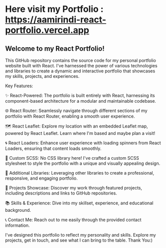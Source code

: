 # Here visit my Portfolio : https://aamirindi-react-portfolio.vercel.app

## Welcome to my React Portfolio!

This GitHub repository contains the source code for my personal portfolio website built with React. I've harnessed the power of various technologies and libraries to create a dynamic and interactive portfolio that showcases my skills, projects, and experiences.

Key Features:

✨ React-Powered: The portfolio is built entirely with React, harnessing its component-based architecture for a modular and maintainable codebase.

🌐 React Router: Seamlessly navigate through different sections of my portfolio with React Router, enabling a smooth user experience.

🗺️ React Leaflet: Explore my location with an embedded Leaflet map, powered by React Leaflet. Learn where I'm based and maybe plan a visit!

🌀 React Loaders: Enhance user experience with loading spinners from React Loaders, ensuring that content loads smoothly.

💅 Custom SCSS: No CSS library here! I've crafted a custom SCSS stylesheet to style the portfolio with a unique and visually appealing design.

🧰 Additional Libraries: Leveraging other libraries to create a professional, responsive, and engaging portfolio.

🌟 Projects Showcase: Discover my work through featured projects, including descriptions and links to GitHub repositories.

📚 Skills & Experience: Dive into my skillset, experience, and educational background.

📞 Contact Me: Reach out to me easily through the provided contact information.


I've designed this portfolio to reflect my personality and skills. Explore my projects, get in touch, and see what I can bring to the table. Thank You:)
